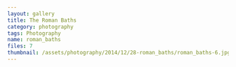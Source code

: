 ```yaml
---
layout: gallery
title: The Roman Baths
category: photography
tags: Photography
name: roman_baths
files: 7
thumbnail: /assets/photography/2014/12/28-roman_baths/roman_baths-6.jpg
---
```

